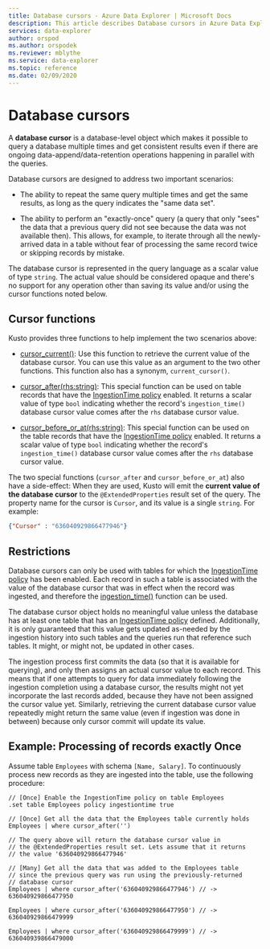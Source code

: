 ```yaml
---
title: Database cursors - Azure Data Explorer | Microsoft Docs
description: This article describes Database cursors in Azure Data Explorer.
services: data-explorer
author: orspod
ms.author: orspodek
ms.reviewer: mblythe
ms.service: data-explorer
ms.topic: reference
ms.date: 02/09/2020
---
```

# Database cursors

A **database cursor** is a database-level object which makes it possible to
query a database multiple times and get consistent results
even if there are ongoing data-append/data-retention operations happening in
parallel with the queries.

Database cursors are designed to address two important scenarios:

* The ability to repeat the same query multiple times and get the same results,
  as long as the query indicates the "same data set".

* The ability to perform an "exactly-once" query (a query that only "sees" the
   data that a previous query did not see because the data was not available then).
   This allows, for example, to iterate through all the newly-arrived data in a table without
   fear of processing the same record twice or skipping records by mistake.

The database cursor is represented in the query language as a scalar value of type
`string`. The actual value should be considered opaque and there's no support
for any operation other than saving its value and/or using the cursor functions
noted below.

## Cursor functions

Kusto provides three functions to help implement the two scenarios above:

* [cursor_current()](../query/cursorcurrent.md):
   Use this function to retrieve the current value of the database cursor.
   You can use this value as an argument to the two other functions.
   This function also has a synonym, `current_cursor()`.

* [cursor_after(rhs:string)](../query/cursorafterfunction.md):
   This special function can be used on table records that have the
   [IngestionTime policy](ingestiontime-policy.md) enabled. It returns
   a scalar value of type `bool` indicating whether the record's `ingestion_time()`
   database cursor value comes after the `rhs` database cursor value.

* [cursor_before_or_at(rhs:string)](../query/cursorbeforeoratfunction.md):
   This special function can be used on the table records that have the
   [IngestionTime policy](ingestiontime-policy.md) enabled. It returns
   a scalar value of type `bool` indicating whether the record's `ingestion_time()`
   database cursor value comes after the `rhs` database cursor value.

The two special functions (`cursor_after` and `cursor_before_or_at`) also have
a side-effect: When they are used, Kusto will emit the **current value of the database cursor**
to the `@ExtendedProperties` result set of the query. The property name for the
cursor is `Cursor`, and its value is a single `string`. For example:

```json
{"Cursor" : "636040929866477946"}
```

## Restrictions

Database cursors can only be used with tables for which the
[IngestionTime policy](ingestiontime-policy.md)
has been enabled. Each record in such a table is associated with the
value of the database cursor that was in effect when the record was ingested,
and therefore the [ingestion_time()](../query/ingestiontimefunction.md)
function can be used.

The database cursor object holds no meaningful value unless the database has at least one
table that has an [IngestionTime policy](ingestiontime-policy.md) defined.
Additionally, it is only guaranteed that this value gets updated as-needed by the ingestion
history into such tables and the queries run that reference such tables. It might, or might
not, be updated in other cases.

The ingestion process first
commits the data (so that it is available for querying), and only then assigns
an actual cursor value to each record. This means that if one attempts to query
for data immediately following the ingestion completion using a database cursor,
the results might not yet incorporate the last records added, because they have
not been assigned the cursor value yet. Similarly, retrieving the current
database cursor value repeatedly might return the same value (even if ingestion
was done in between) because only cursor commit will update its value.

## Example: Processing of records exactly Once

Assume table `Employees` with schema `[Name, Salary]`.
To continuously process new records as they are ingested into the table,
use the following procedure:

```
// [Once] Enable the IngestionTime policy on table Employees
.set table Employees policy ingestiontime true

// [Once] Get all the data that the Employees table currently holds 
Employees | where cursor_after('')

// The query above will return the database cursor value in
// the @ExtendedProperties result set. Lets assume that it returns
// the value '636040929866477946'

// [Many] Get all the data that was added to the Employees table
// since the previous query was run using the previously-returned
// database cursor 
Employees | where cursor_after('636040929866477946') // -> 636040929866477950

Employees | where cursor_after('636040929866477950') // -> 636040929866479999

Employees | where cursor_after('636040929866479999') // -> 636040939866479000
```